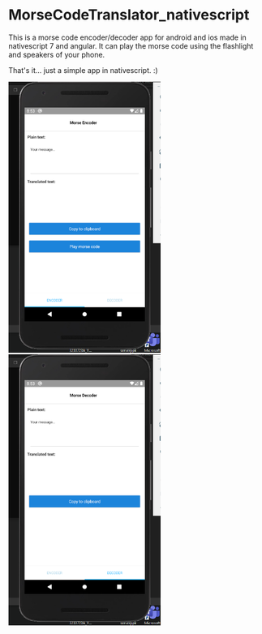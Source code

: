 # MorseCodeTranslator_nativescript

This is a morse code encoder/decoder app for android and ios made in nativescript 7 and angular.
It can play the morse code using the flashlight and speakers of your phone.

That's it... just a simple app in nativescript. :)

<img src="./encoder.png" width=300 />
<img src="./decoder.png" width=300 />